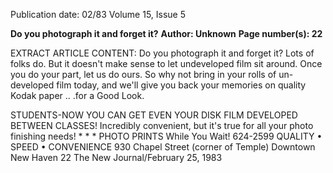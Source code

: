 Publication date: 02/83
Volume 15, Issue 5

**Do you photograph it and forget it?**
**Author: Unknown**
**Page number(s): 22**

EXTRACT ARTICLE CONTENT:
Do you photograph it and forget it? Lots of folks 
do. But it doesn't make sense to let undeveloped 
film sit around. Once you do your part, let us do 
ours. So why not bring in your rolls of un-
developed film today, and we'll give you back 
your memories on quality Kodak paper .. .for a 
Good Look. 

STUDENTS-NOW YOU CAN 
GET EVEN YOUR DISK FILM 
DEVELOPED BETWEEN 
CLASSES! 
Incredibly convenient, but it's true 
for all your photo finishing needs! * * * 
PHOTO 
PRINTS 
While You Wait! 
624-2599 
QUALITY • SPEED • CONVENIENCE 
930 Chapel Street 
(corner of Temple) 
Downtown New Haven 
22 The New Journal/February 25, 1983